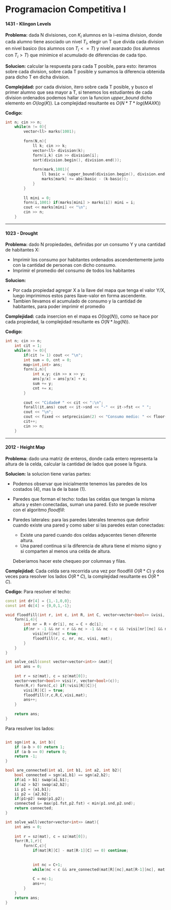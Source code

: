 # Programacion Competitiva I

#### 1431 - Klingon Levels

**Problema:** dada N divisiones, con $K_i$ alumnos en la i-esima division, donde cada alumno tiene asociado un nivel $T_i$, elegir un T que divida cada division en nivel basico (los alumnos con $T_i <= T$) y nivel avanzado (los alumnos con $T_i > T$) que minimice el acumulado de diferencias de cada tipo. 

**Solucion:** calcular la respuesta para cada T posible, para esto: iteramos sobre cada division, sobre cada T posible y sumamos la diferencia obtenida para dicho T en dicha division.

**Complejidad:** por cada division, itero sobre cada T posible, y busco el primer alumno que sea mayor a T, si tenemos los estudiantes de cada division ordenados podemos hallar con la funcion _upper_bound_ dicho elemento en $O(log(K))$. La complejidad resultante es $O(N*T*log(MAXK))$

**Codigo:**
```cpp
int n; cin >> n;
	while(n != 0){
		vector<ll> marks(1001);
		
		forn(N,n){
			ll k; cin >> k;
			vector<ll> division(k);
			forn(i,k) cin >> division[i];
			sort(division.begin(), division.end());
			
			forn(mark,1001){
				ll basic = (upper_bound(division.begin(), division.end(), mark) - division.begin());
				marks[mark] += abs(basic - (k-basic));
			}
		}
		
		ll mini = 0;
		forn(i,1001) if(marks[mini] > marks[i]) mini = i;
		cout << marks[mini] << "\n";
		cin >> n;
	}
```

---
#### 1023 - Drought
**Problema:** dado N propiedades, definidas por un consumo Y y una cantidad de habitantes X:
* Imprimir los consumo por habitantes ordenados ascendentemente junto con la cantidad de personas con dicho consumo.
* Imprimir el promedio del consumo de todos los habitantes

**Solucion:** 
* Por cada propiedad agregar X a la llave del mapa que tenga el valor Y/X, luego imprimimos estos pares llave-valor en forma ascendente.
* Tambien llevamos el acumulado de consumo y la cantidad de habitantes, para poder imprimir el promedio

**Complejidad:** cada insercion en el mapa es $O(log(N))$, como se hace por cada propiedad, la complejidad resultante es $O(N*log(N))$.

**Codigo:**
```cpp
int n; cin >> n;
	int cit = 1;
	while(n != 0){
		if(cit != 1) cout << "\n";
		int sum = 0, cnt = 0;
		map<int,int> ans;
		forn(i,n){
			int x,y; cin >> x >> y;
			ans[y/x] = ans[y/x] + x;
			sum += y;
			cnt += x;
		}
		
		cout << "Cidade# " << cit << ":\n";
		forall(it,ans) cout << it->snd << "-" << it->fst << " ";
		cout << "\n";
		cout << fixed << setprecision(2) << "Consumo medio: " << floor(double(sum)*100/double(cnt))/100 << " m3.\n";
		cit++;
		cin >> n;
	}
```
---
#### 2012 - Height Map

**Problema:** dado una matriz de enteros, donde cada entero representa la altura de la celda, calcular la cantidad de lados que posee la figura.

**Solucion:** la solucion tiene varias partes:
* Podemos observar que inicialmente tenemos las paredes de los costados (4), mas la de la base (1).
* Paredes que forman el techo: todas las celdas que tengan la misma altura y esten conectadas, suman una pared. Esto se puede resolver con el algoritmo _floodfill_:
* Paredes laterales: para las paredes laterales tenemos que definir cuando existe una pared y como saber si las paredes estan conectadas:
    * Existe una pared cuando dos celdas adyacentes tienen diferente altura.
    * Una pared continua si la diferencia de altura tiene el mismo signo y si comparten al menos una celda de altura.

    Deberiamos hacer este chequeo por columnas y filas.

**Complejidad:**
Cada celda sera recorrida una vez por floodfill $O(R*C)$ y dos veces para resolver los lados $O(R*C)$, la complejidad resultante es $O(R*C)$.

**Codigo:**
Para resolver el techo:
```cpp
const int dr[4] = {1,-1,0,0};
const int dc[4] = {0,0,1,-1};

void floodfill(int r, int c, int R, int C, vector<vector<bool>> &visi, const vector<vector<int>> &mat){
	forn(i,4){
		int nr = R + dr[i], nc = C + dc[i];
		if(nr > -1 && nr < r && nc > -1 && nc < c && !visi[nr][nc] && mat[R][C] == mat[nr][nc]){
			visi[nr][nc] = true;
			floodfill(r, c, nr, nc, visi, mat);
		}
	}
}

int solve_ceil(const vector<vector<int>> &mat){
	int ans = 0;
	
	int r = sz(mat), c = sz(mat[0]);
	vector<vector<bool>> visi(r, vector<bool>(c));
	forn(R,r) forn(C,c) if(!visi[R][C]){
		visi[R][C] = true;
		floodfill(r,c,R,C,visi,mat);
		ans++;
	}
	
	return ans;
}
```

Para resolver los lados:

```cpp

int sgn(int a, int b){
	if (a-b > 0) return 1;
	if (a-b == 0) return 0;
	return -1;
}

bool are_connected(int a1, int b1, int a2, int b2){
	bool connected = sgn(a1,b1) == sgn(a2,b2);
	if(a1 > b1) swap(a1,b1);
	if(a2 > b2) swap(a2,b2);
	ii p1 = {a1,b1};
	ii p2 = {a2,b2};
	if(p1>p2) swap(p1,p2);
	connected &= max(p1.fst,p2.fst) < min(p1.snd,p2.snd);
	return connected;
}

int solve_wall(vector<vector<int>> &mat){
	int ans = 0;
	
	int r = sz(mat), c = sz(mat[0]);
	forr(R,1,r){
		forn(C,c){
			if(mat[R][C] - mat[R-1][C] == 0) continue;
			
			
			int nc = C+1;
			while(nc < c && are_connected(mat[R][nc],mat[R-1][nc], mat[R][nc-1], mat[R-1][nc-1])) nc++;
		
			C = nc-1;
			ans++;
		}
	}
	return ans;
}
```